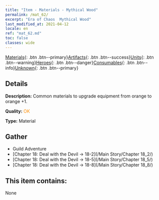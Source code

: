 ```yaml
---
title: "Item - Materials - Mythical Wood"
permalink: /mat_62/
excerpt: "Era of Chaos  Mythical Wood"
last_modified_at: 2021-04-12
locale: en
ref: "mat_62.md"
toc: false
classes: wide
---
```

 [Materials](/Items/){: .btn .btn--primary}[Artifacts](/Items/Artifacts/){: .btn .btn--success}[Units](/Items/Units/){: .btn .btn--warning}[Heroes](/Items/Heroes/){: .btn .btn--danger}[Consumables](/Items/Consumables/){: .btn .btn--info}[Unknown](/Items/Unknown/){: .btn .btn--primary}

## Details
 **Description:** Common materials to upgrade equipment from orange to orange +1.

 **Quality:** <span style="color: #FF8C00">OK</span>

 **Type:** Material

## Gather

*    Guild Adventure 
*    [Chapter 18: Deal with the Devil -> 18-2](/Main Story/Chapter 18_2/) 
*    [Chapter 18: Deal with the Devil -> 18-5](/Main Story/Chapter 18_5/) 
*    [Chapter 18: Deal with the Devil -> 18-8](/Main Story/Chapter 18_8/) 

## This item contains:

  None

